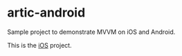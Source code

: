 # artic-android
Sample project to demonstrate MVVM on iOS and Android.

This is the [iOS](https://github.com/rmichelberger/artic-ios) project.
